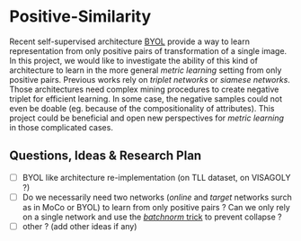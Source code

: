 # Positive-Similarity

Recent self-supervised architecture [BYOL](https://arxiv.org/pdf/2006.07733.pdf) provide a way to learn representation from only positive pairs of transformation of a single image.
In this project, we would like to investigate the ability of this kind of architecture to learn in the more general _metric learning_ setting from only positive pairs.
Previous works rely on _triplet networks_ or _siamese networks_.
Those architectures need complex mining procedures to create negative triplet for efficient learning.
In some case, the negative samples could not even be doable (eg. because of the compositionality of attributes).
This project could be beneficial and open new perspectives for _metric learning_ in those complicated cases.

## Questions, Ideas & Research Plan

- [ ] BYOL like architecture re-implementation (on TLL dataset, on VISAGOLY ?)
- [ ] Do we necessarily need two networks (_online_ and _target_ networks surch as in MoCo or BYOL) to learn from only positive pairs ? Can we only rely on a single network and use the [_batchnorm_ trick](https://generallyintelligent.ai/understanding-self-supervised-contrastive-learning.html) to prevent collapse ?
- [ ] other ? (add other ideas if any)
